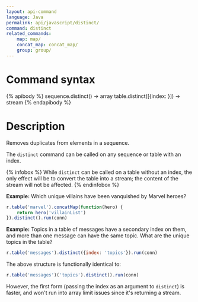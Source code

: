 ```yaml
---
layout: api-command
language: Java
permalink: api/javascript/distinct/
command: distinct
related_commands:
    map: map/
    concat_map: concat_map/
    group: group/
---
```


# Command syntax #

{% apibody %}
sequence.distinct() &rarr; array
table.distinct([{index: <indexname>}]) &rarr; stream
{% endapibody %}

# Description #

Removes duplicates from elements in a sequence.

The `distinct` command can be called on any sequence or table with an index.

{% infobox %}
While `distinct` can be called on a table without an index, the only effect will be to convert the table into a stream; the content of the stream will not be affected.
{% endinfobox %}

__Example:__ Which unique villains have been vanquished by Marvel heroes?

```js
r.table('marvel').concatMap(function(hero) {
    return hero('villainList')
}).distinct().run(conn)
```

__Example:__ Topics in a table of messages have a secondary index on them, and more than one message can have the same topic. What are the unique topics in the table?

```js
r.table('messages').distinct({index: 'topics'}).run(conn)
```

The above structure is functionally identical to:

```js
r.table('messages')('topics').distinct().run(conn)
```

However, the first form (passing the index as an argument to `distinct`) is faster, and won't run into array limit issues since it's returning a stream.
